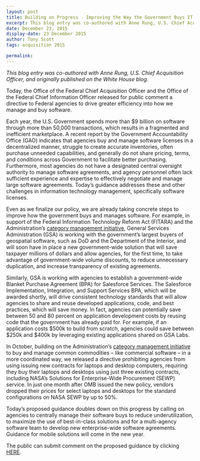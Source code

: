 ```yaml
---
layout: post
title: Building on Progress - Improving the Way the Government Buys IT
excerpt: This blog entry was co-authored with Anne Rung, U.S. Chief Acquisition Officer, and originally published on the White House blog. Today, the Office of the Federal Chief Acquisition Officer and the Office of the Federal Chief Information Officer released for public comment a directive to Federal agencies to drive greater efficiency into how we manage and buy software.
date: December 23, 2015
display-date: 23 December 2015
author: Tony Scott
tags: acquisition 2015

permalink: 
---
```

_This blog entry was co-authored with Anne Rung, U.S. Chief Acquisition Officer, and originally published on the White House blog._

Today, the Office of the Federal Chief Acquisition Officer and the Office of the Federal Chief Information Officer released for public comment a directive to Federal agencies to drive greater efficiency into how we manage and buy software.

Each year, the U.S. Government spends more than $9 billion on software through more than 50,000 transactions, which results in a fragmented and inefficient marketplace. A recent report by the Government Accountability Office (GAO) indicates that agencies buy and manage software licenses in a decentralized manner, struggle to create accurate inventories, often purchase unneeded capabilities, and generally do not share pricing, terms, and conditions across Government to facilitate better purchasing. Furthermore, most agencies do not have a designated central oversight authority to manage software agreements, and agency personnel often lack sufficient experience and expertise to effectively negotiate and manage large software agreements. Today’s guidance addresses these and other challenges in information technology management, specifically software licenses.

Even as we finalize our policy, we are already taking concrete steps to improve how the government buys and manages software. For example, in support of the Federal Information Technology Reform Act (FITARA) and the Administration’s [category management initiative](https://www.gsa.gov/portal/content/246415), General Services Administration (GSA) is working with the government’s largest buyers of geospatial software, such as DoD and the Department of the Interior, and will soon have in place a new government-wide solution that will save taxpayer millions of dollars and allow agencies, for the first time, to take advantage of government-wide volume discounts, to reduce unnecessary duplication, and increase transparency of existing agreements.

Similarly, GSA is working with agencies to establish a government-wide Blanket Purchase Agreement (BPA) for Salesforce Services. The Salesforce Implementation, Integration, and Support Services BPA, which will be awarded shortly, will drive consistent technology standards that will allow agencies to share and reuse developed applications, code, and best practices, which will save money. In fact, agencies can potentially save between 50 and 80 percent on application development costs by reusing code that the government has already paid for. For example, if an application costs $500k to build from scratch, agencies could save between $250k and $400k by leveraging existing applications shared on GSA Labs.

In October, building on the Administration’s [category management initiative](https://www.gsa.gov/portal/content/246415) to buy and manage common commodities – like commercial software – in a more coordinated way, we released a directive prohibiting agencies from using issuing new contracts for laptops and desktop computers, requiring they buy their laptops and desktops using just three existing contracts, including NASA’s Solutions for Enterprise-Wide Procurement (SEWP) service. In just one month after OMB issued the new policy, vendors dropped their prices for select laptops and desktops for the standard configurations on NASA SEWP by up to 50%.

Today’s proposed guidance doubles down on this progress by calling on agencies to centrally manage their software buys to reduce underutilization, to maximize the use of best-in-class solutions and for a multi-agency software team to develop new enterprise-wide software agreements. Guidance for mobile solutions will come in the new year.

The public can submit comment on the proposed guidance by clicking [HERE](https://software.cio.gov/).
